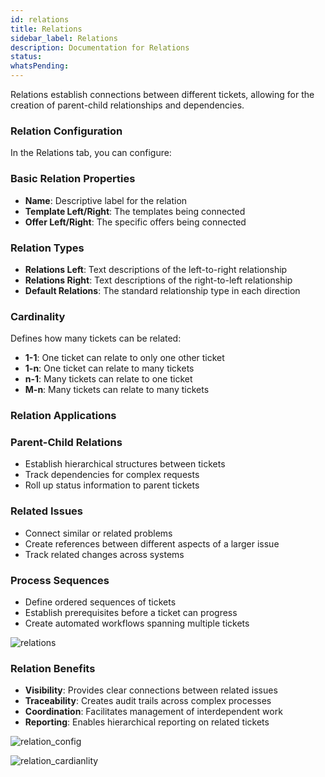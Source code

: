 ```yaml
---
id: relations
title: Relations
sidebar_label: Relations
description: Documentation for Relations
status: 
whatsPending: 
---
```


Relations establish connections between different tickets, allowing for the creation of parent-child relationships and dependencies.

### Relation Configuration
In the Relations tab, you can configure:

### Basic Relation Properties
- **Name**: Descriptive label for the relation
- **Template Left/Right**: The templates being connected
- **Offer Left/Right**: The specific offers being connected

### Relation Types
- **Relations Left**: Text descriptions of the left-to-right relationship
- **Relations Right**: Text descriptions of the right-to-left relationship
- **Default Relations**: The standard relationship type in each direction

### Cardinality
Defines how many tickets can be related:
- **1-1**: One ticket can relate to only one other ticket
- **1-n**: One ticket can relate to many tickets
- **n-1**: Many tickets can relate to one ticket
- **M-n**: Many tickets can relate to many tickets

### Relation Applications

### Parent-Child Relations
- Establish hierarchical structures between tickets
- Track dependencies for complex requests
- Roll up status information to parent tickets

### Related Issues
- Connect similar or related problems
- Create references between different aspects of a larger issue
- Track related changes across systems

### Process Sequences
- Define ordered sequences of tickets
- Establish prerequisites before a ticket can progress
- Create automated workflows spanning multiple tickets

![relations](/img/Service%20Catalog/relations.png)

### Relation Benefits
- **Visibility**: Provides clear connections between related issues
- **Traceability**: Creates audit trails across complex processes
- **Coordination**: Facilitates management of interdependent work
- **Reporting**: Enables hierarchical reporting on related tickets


![relation_config](/img/Service%20Catalog/relation_config.png)


![relation_cardianlity](/img/Service%20Catalog/relation_cardianlity.png)